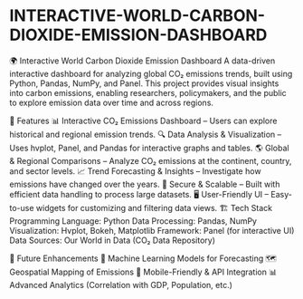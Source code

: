 # INTERACTIVE-WORLD-CARBON-DIOXIDE-EMISSION-DASHBOARD
🌍 Interactive World Carbon Dioxide Emission Dashboard
A data-driven interactive dashboard for analyzing global CO₂ emissions trends, built using Python, Pandas, NumPy, and Panel. This project provides visual insights into carbon emissions, enabling researchers, policymakers, and the public to explore emission data over time and across regions.

🚀 Features
📊 Interactive CO₂ Emissions Dashboard – Users can explore historical and regional emission trends.
🔍 Data Analysis & Visualization – Uses hvplot, Panel, and Pandas for interactive graphs and tables.
🌎 Global & Regional Comparisons – Analyze CO₂ emissions at the continent, country, and sector levels.
📈 Trend Forecasting & Insights – Investigate how emissions have changed over the years.
🔐 Secure & Scalable – Built with efficient data handling to process large datasets.
🖥️ User-Friendly UI – Easy-to-use widgets for customizing and filtering data views.
🏗️ Tech Stack
Programming Language: Python
Data Processing: Pandas, NumPy
Visualization: Hvplot, Bokeh, Matplotlib
Framework: Panel (for interactive UI)
Data Sources: Our World in Data (CO₂ Data Repository)

📌 Future Enhancements
🔮 Machine Learning Models for Forecasting
🗺️ Geospatial Mapping of Emissions
📱 Mobile-Friendly & API Integration
📊 Advanced Analytics (Correlation with GDP, Population, etc.)
